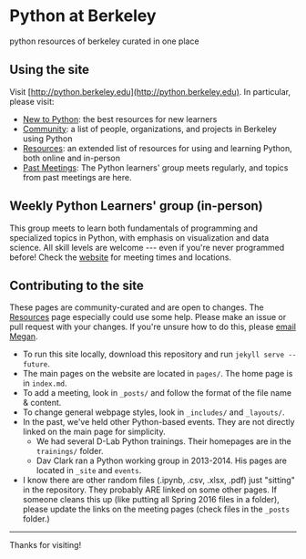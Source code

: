 # Python at Berkeley
python resources of berkeley curated in one place

## Using the site
Visit [http://python.berkeley.edu](http://python.berkeley.edu). In particular, please visit:
* [New to Python](http://python.berkeley.edu/learn): the best resources for new learners
* [Community](http://python.berkeley.edu/community): a list of people, organizations, and projects in Berkeley using Python
* [Resources](http://python.berkeley.edu/resources): an extended list of resources for using and learning Python, both online and in-person
* [Past Meetings](http://python.berkeley.edu/past): The Python learners' group meets regularly, and topics from past meetings are here.

## Weekly Python Learners' group (in-person)
This group meets to learn both fundamentals of programming and specialized topics in Python, with emphasis on visualization and data science. All skill levels are welcome --- even if you're never programmed before! Check the [website](http://python.berkeley.edu) for meeting times and locations.

## Contributing to the site
These pages are community-curated and are open to changes. The [Resources](http://python.berkeley.edu/resources) page especially could use some help. Please make an issue or pull request with your changes. If you're unsure how to do this, please [email Megan](mailto:mcarey@berkeley.edu).
* To run this site locally, download this repository and run ```jekyll serve --future```.
* The main pages on the website are located in ```pages/```. The home page is in ```index.md```. 
* To add a meeting, look in ```_posts/``` and follow the format of the file name & content.
* To change general webpage styles, look in ```_includes/``` and ```_layouts/```.
* In the past, we've held other Python-based events. They are not directly linked on the main page for simplicity.
	* We had several D-Lab Python trainings. Their homepages are in the ```trainings/``` folder.
	* Dav Clark ran a Python working group in 2013-2014. His pages are located in ```_site``` and ```events```.
* I know there are other random files (.ipynb, .csv, .xlsx, .pdf) just "sitting" in the repository. They probably ARE linked on some other pages. If someone cleans this up (like putting all Spring 2016 files in a folder), please update the links on the meeting pages (check files in the ```_posts``` folder.)

---
Thanks for visiting!

